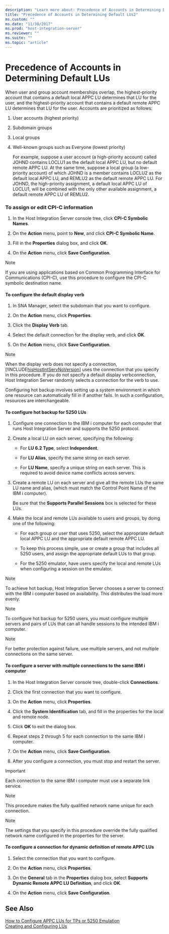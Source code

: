 ```yaml
---
description: "Learn more about: Precedence of Accounts in Determining Default LUs"
title: "Precedence of Accounts in Determining Default LUs2"
ms.custom: ""
ms.date: "11/30/2017"
ms.prod: "host-integration-server"
ms.reviewer: ""
ms.suite: ""
ms.topic: "article"
---
```

# Precedence of Accounts in Determining Default LUs
When user and group account memberships overlap, the highest-priority account that contains a default local APPC LU determines that LU for the user, and the highest-priority account that contains a default remote APPC LU determines that LU for the user. Accounts are prioritized as follows:  
  
1. User accounts (highest priority)  
  
2. Subdomain groups  
  
3. Local groups  
  
4. Well-known groups such as Everyone (lowest priority)  
  
   For example, suppose a user account (a high-priority account) called JOHND contains LOCLU1 as the default local APPC LU, but no default remote APPC LU. At the same time, suppose a local group (a low-priority account) of which JOHND is a member contains LOCLU2 as the default local APPC LU, and REMLU2 as the default remote APPC LU. For JOHND, the high-priority assignment, a default local APPC LU of LOCLU1, will be combined with the only other available assignment, a default remote APPC LU of REMLU2.  
  
### To assign or edit CPI-C information  
  
1.  In the Host Integration Server console tree, click **CPI-C Symbolic Names**.  
  
2.  On the **Action** menu, point to **New**, and click **CPI-C Symbolic Name**.  
  
3.  Fill in the **Properties** dialog box, and click **OK**.  
  
4.  On the **Action** menu, click **Save Configuration**.  
  
> [!NOTE]
>  If you are using applications based on Common Programming Interface for Communications (CPI-C), use this procedure to configure the CPI-C symbolic destination name.  
  
#### To configure the default display verb  
  
1.  In SNA Manager, select the subdomain that you want to configure.  
  
2.  On the **Action** menu, click **Properties**.  
  
3.  Click the **Display Verb** tab.  
  
4.  Select the default connection for the display verb, and click **OK**.  
  
5.  On the **Action** menu, click **Save Configuration**.  
  
> [!NOTE]
>  When the display verb does not specify a connection, [!INCLUDE[hisHostIntServNoVersion](../includes/hishostintservnoversion-md.md)] uses the connection that you specify in this procedure. If you do not specify a default display verbconnection, Host Integration Server randomly selects a connection for the verb to use.  
  
 Configuring hot backup involves setting up a system environment in which one resource can automatically fill in if another fails. In such a configuration, resources are interchangeable.  
  
#### To configure hot backup for 5250 LUs  
  
1.  Configure one connection to the IBM i computer for each computer that runs Host Integration Server and supports the 5250 protocol.  
  
2.  Create a local LU on each server, specifying the following:  
  
    -   For **LU 6.2 Type**, select **Independent**.  
  
    -   For **LU Alias**, specify the same string on each server.  
  
    -   For **LU Name**, specify a unique string on each server. This is required to avoid device name conflicts across servers.  
  
3.  Create a remote LU on each server and give all the remote LUs the same LU name and alias, (which must match the Control Point Name of the IBM i computer).  
  
     Be sure that the **Supports Parallel Sessions** box is selected for these LUs.  
  
4.  Make the local and remote LUs available to users and groups, by doing one of the following:  
  
    -   For each group or user that uses 5250, select the appropriate default local APPC LU and the appropriate default remote APPC LU.  
  
    -   To keep this process simple, use or create a group that includes all 5250 users, and assign the appropriate default LUs to that group.  
  
    -   For the 5250 emulator, have users specify the local and remote LUs when configuring a session on the emulator.  
  
> [!NOTE]
>  To achieve hot backup, Host Integration Server chooses a server to connect with the IBM i computer based on availability. This distributes the load more evenly.  
  
> [!NOTE]
>  To configure hot backup for 5250 users, you must configure multiple servers and pairs of LUs that can all handle sessions to the intended IBM i computer.  
  
> [!NOTE]
>  For better protection against failure, use multiple servers, and not multiple connections on the same server.  
  
#### To configure a server with multiple connections to the same IBM i computer  
  
1.  In the Host Integration Server console tree, double-click **Connections**.  
  
2.  Click the first connection that you want to configure.  
  
3.  On the **Action** menu, click **Properties**.  
  
4.  Click the **System Identification** tab, and fill in the properties for the local and remote node.  
  
5.  Click **OK** to exit the dialog box.  
  
6.  Repeat steps 2 through 5 for each connection to the same IBM i computer.  
  
7.  On the **Action** menu, click **Save Configuration**.  
  
8.  After you configure a connection, you must stop and restart the server.  
  
> [!IMPORTANT]
>  Each connection to the same IBM i computer must use a separate link service.  
  
> [!NOTE]
>  This procedure makes the fully qualified network name unique for each connection.  
  
> [!NOTE]
>  The settings that you specify in this procedure override the fully qualified network name configured in the properties for the server.  
  
#### To configure a connection for dynamic definition of remote APPC LUs  
  
1.  Select the connection that you want to configure.  
  
2.  On the **Action** menu, click **Properties**.  
  
3.  On the **General** tab in the **Properties** dialog box, select **Supports Dynamic Remote APPC LU Definition**, and click **OK**.  
  
4.  On the **Action** menu, click **Save Configuration**.  
  
## See Also  
 [How to Configure APPC LUs for TPs or 5250 Emulation](../core/how-to-configure-appc-lus-for-tps-or-5250-emulation2.md)   
 [Creating and Configuring LUs](../core/creating-and-configuring-lus1.md)
